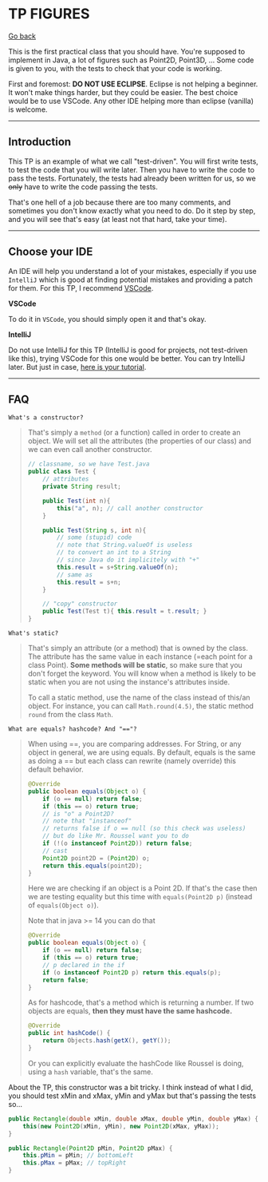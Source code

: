 # TP FIGURES

[Go back](..)

This is the first practical class that you should have. You're supposed to implement in Java, a lot of figures such as Point2D, Point3D, ... Some code is given to you, with the tests to check that your code is working.

First and foremost: **DO NOT USE ECLIPSE**. Eclipse is not helping a beginner. It won't make things harder, but they could be easier. The best choice would be to use VSCode. Any other IDE helping more than eclipse (vanilla) is welcome.

<hr class="sr">

## Introduction

This TP is an example of what we call "test-driven". You will first write tests, to test the code that you will write later. Then you have to write the code to pass the tests. Fortunately, the tests had already been written for us, so we <s>only</s> have to write the code passing the tests.

That's one hell of a job because there are too many comments, and sometimes you don't know exactly what you need to do. Do it step by step, and you will see that's easy (at least not that hard, take your time).

<hr class="sl">

## Choose your IDE

An IDE will help you understand a lot of your mistakes, especially if you use ``IntelliJ`` which is good at finding potential mistakes and providing a patch for them. For this TP, I recommend [VSCode](https://code.visualstudio.com/).

**VSCode**

To do it in ``VSCode``, you should simply open it and that's okay.

**IntelliJ**

Do not use IntelliJ for this TP (IntelliJ is good for projects, not test-driven like this), trying VSCode for this one would be better. You can try IntelliJ later. But just in case, [here is your tutorial](idea.md).

<hr class="sr">

## FAQ

``What's a constructor?``

<blockquote class="spoiler">
That's simply a <code>method</code> (or a function) called in order to create an object. We will set all the attributes (the properties of our class) and we can even call another constructor. 

```java
// classname, so we have Test.java
public class Test {
    // attributes
    private String result;

    public Test(int n){
        this("a", n); // call another constructor
    }

    public Test(String s, int n){
        // some (stupid) code
        // note that String.valueOf is useless
        // to convert an int to a String
        // since Java do it implicitely with "+"
        this.result = s+String.valueOf(n);
        // same as
        this.result = s+n;
    }

    // "copy" constructor
    public Test(Test t){ this.result = t.result; }
}
```
</blockquote>

``What's static?``

<blockquote class="spoiler">

That's simply an attribute (or a method) that is owned by the class. The attribute has the same value in each instance  (=each point for a class Point). <b>Some methods will be static</b>, so make sure that you don't forget the keyword. You will know when a method is likely to be static when you are not using the instance's attributes inside.

To call a static method, use the name of the class instead of this/an object. For instance, you can call ``Math.round(4.5)``, the static method `round` from the class `Math`.
</blockquote>

``What are equals? hashcode? And "=="?``

<blockquote class="spoiler">
When using ==, you are comparing addresses. For String, or any object in general, we are using equals. By default, equals is the same as doing a == but each class can rewrite (namely override) this default behavior.

```java
@Override
public boolean equals(Object o) {
    if (o == null) return false;
    if (this == o) return true;
    // is "o" a Point2D? 
    // note that "instanceof"
    // returns false if o == null (so this check was useless)
    // but do like Mr. Roussel want you to do
    if (!(o instanceof Point2D)) return false;
    // cast
    Point2D point2D = (Point2D) o;
    return this.equals(point2D);
}
```

Here we are checking if an object is a Point 2D. If that's the case then we are testing equality but this time with ``equals(Point2D p)`` (instead of `equals(Object o)`).

Note that in java >= 14 you can do that

```java
@Override
public boolean equals(Object o) {
    if (o == null) return false;
    if (this == o) return true;
    // p declared in the if
    if (o instanceof Point2D p) return this.equals(p);
	return false;
}
```

As for hashcode, that's a method which is returning a number. If two objects are equals, **then they must have the same hashcode.**

```java
@Override
public int hashCode() {
    return Objects.hash(getX(), getY());
}
```

Or you can explicitly evaluate the hashCode like Roussel is doing, using a `hash` variable, that's the same.
</blockquote>

About the TP, this constructor was a bit tricky. I think instead of what I did, you should test xMin and xMax, yMin and yMax but that's passing the tests so...

```java
public Rectangle(double xMin, double xMax, double yMin, double yMax) {
    this(new Point2D(xMin, yMin), new Point2D(xMax, yMax));
}

public Rectangle(Point2D pMin, Point2D pMax) {
    this.pMin = pMin; // bottomLeft
    this.pMax = pMax; // topRight
}
```